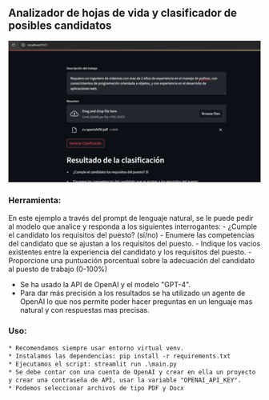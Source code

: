 ## Analizador de hojas de vida y clasificador de posibles candidatos ##
![Ejemplo](https://github.com/vhngroup/AI_Analizador_De_CV/blob/main/images/image.png)
### Herramienta:
En este ejemplo a través del prompt de lenguaje natural, se le puede pedir al modelo que analice y responda a los siguientes interrogantes:
    - ¿Cumple el candidato los requisitos del puesto? (sí/no)
    - Enumere las competencias del candidato que se ajustan a los requisitos del puesto.
    - Indique los vacios existentes entre la experiencia del candidato y los requisitos del puesto.
    - Proporcione una puntuación porcentual sobre la adecuación del candidato al puesto de trabajo (0-100%)
* Se ha usado la API de OpenAI y el modelo "GPT-4".
* Para dar más precisión a los resultados se ha utilizado un agente de OpenAI lo que nos permite poder hacer preguntas en un lenguaje mas natural y con respuestas mas precisas.
### Uso:
    * Recomendamos siempre usar entorno virtual venv.
    * Instalamos las dependencias: pip install -r requirements.txt
    * Ejecutamos el script: streamlit run .\main.py
    * Se debe contar con una cuenta de OpenAI y crear en ella un proyecto y crear una contraseña de API, usar la variable "OPENAI_API_KEY".
    * Podemos seleccionar archivos de tipo PDF y Docx